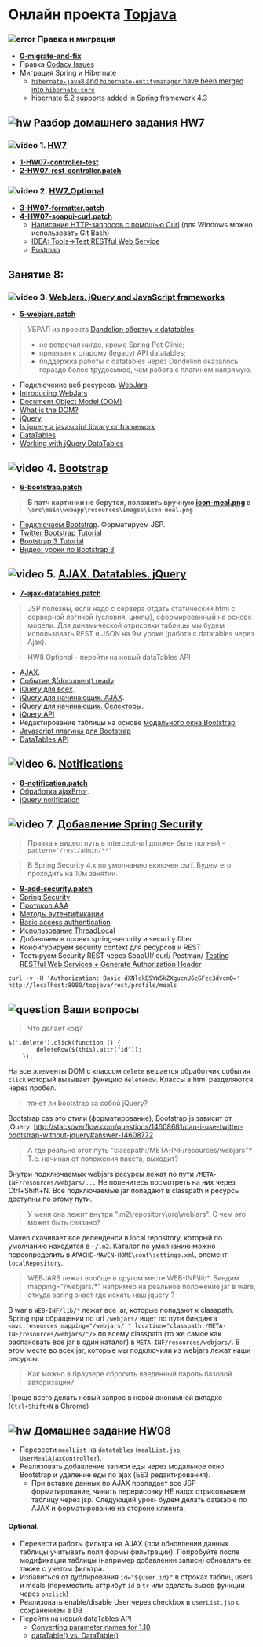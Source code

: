 # Онлайн проекта <a href="https://github.com/JavaWebinar/topjava07">Topjava</a>

### ![error](https://cloud.githubusercontent.com/assets/13649199/13672935/ef09ec1e-e6e7-11e5-9f79-d1641c05cbe6.png) Правка и миграция
- **<a href="https://drive.google.com/open?id=0B9Ye2auQ_NsFZy1ONFpqOXpuWDg">0-migrate-and-fix</a>**
- Правка <a href="https://www.codacy.com/app/javawebinar/topjava07">Codacy Issues</a>
- Миграция Spring и Hibernate
  - <a href="https://github.com/hibernate/hibernate-orm/wiki/Migration-Guide---5.2">`hibernate-java8` and `hibernate-entitymanager` have been merged into `hibernate-core`</a>
  - <a href="http://stackoverflow.com/questions/37651837/integrate-hibernate-5-2-with-spring-framework-4-x">hibernate 5.2 supports added in Spring framework 4.3</a>

## ![hw](https://cloud.githubusercontent.com/assets/13649199/13672719/09593080-e6e7-11e5-81d1-5cb629c438ca.png) Разбор домашнего задания HW7

### ![video](https://cloud.githubusercontent.com/assets/13649199/13672715/06dbc6ce-e6e7-11e5-81a9-04fbddb9e488.png) 1. <a href="https://drive.google.com/open?id=0B9Ye2auQ_NsFblNtbEdHbldtNE0">HW7</a>
- **<a href="https://drive.google.com/open?id=0B9Ye2auQ_NsFNUlsX3Q3Wnh6QU0">1-HW07-controller-test</a>**
- **<a href="https://drive.google.com/open?id=0B9Ye2auQ_NsFZEx3M1FMQXlJYWM">2-HW07-rest-controller.patch</a>**

### ![video](https://cloud.githubusercontent.com/assets/13649199/13672715/06dbc6ce-e6e7-11e5-81a9-04fbddb9e488.png) 2. <a href="https://drive.google.com/open?id=0B9Ye2auQ_NsFLXZ3OHdac18yZlk">HW7_Optional</a>
- **<a href="https://drive.google.com/open?id=0B9Ye2auQ_NsFdTU4OXZiZGFtZVk">3-HW07-formatter.patch</a>**
- **<a href="https://drive.google.com/open?id=0B9Ye2auQ_NsFVW1aSmZGM0Z0Y2s">4-HW07-soapui-curl.patch</a>**
  - <a href="http://rus-linux.net/lib.php?name=/MyLDP/internet/curlrus.html">Написание HTTP-запросов с помощью Curl</a> (для Windows можно использовать Git Bash)
  - <a href="https://www.jetbrains.com/help/idea/2016.1/rest-client-tool-window.html">IDEA: Tools->Test RESTful Web Service</a>
  - <a href="http://www.getpostman.com/">Postman</a>

## Занятие 8:

### ![video](https://cloud.githubusercontent.com/assets/13649199/13672715/06dbc6ce-e6e7-11e5-81a9-04fbddb9e488.png) 3.  <a href="https://drive.google.com/open?id=0B9Ye2auQ_NsFUmVsM3V6djMzYmc">WebJars. jQuery and JavaScript frameworks</a>
-  **<a href="https://drive.google.com/open?id=0B9Ye2auQ_NsFRHh6dFBVelI2eEE">5-webjars.patch</a>**

> УБРАЛ из проекта <a href="http://dandelion.github.io">Dandelion обертку к datatables</a>:
>  -  не встречал нигде, кроме Spring Pet Clinic;
>  -  привязан к старому (legacy) API datatables;
>  -  поддержка работы с datatables через Dandelion оказалось гораздо более трудоемкое, чем работа с плагином напрямую.

-  Подключение веб ресурсов. <a href="http://www.webjars.org/">WebJars</a>.
-  <a href="http://www.jamesward.com/2012/04/25/introducing-webjars-web-libraries-as-managed-dependencies">Introducing WebJars</a>
-  <a href="https://ru.wikipedia.org/wiki/Document_Object_Model">Document Object Model (DOM)</a>
-  <a href="https://css-tricks.com/dom/">What is the DOM?</a>
-  <a href="https://ru.wikipedia.org/wiki/JQuery">jQuery</a>
-  <a href="http://stackoverflow.com/questions/7062775/is-jquery-a-javascript-library-or-framework">Is jquery a javascript library or framework</a>
-  <a href="https://www.datatables.net/">DataTables</a>
-  <a href="http://www.sitepoint.com/working-jquery-datatables/">Working with jQuery DataTables</a>

##  ![video](https://cloud.githubusercontent.com/assets/13649199/13672715/06dbc6ce-e6e7-11e5-81a9-04fbddb9e488.png) 4. <a href="https://drive.google.com/open?id=0B9Ye2auQ_NsFNXJmeTZBbmduaU0">Bootstrap</a>
-  **<a href="https://drive.google.com/open?id=0B9Ye2auQ_NsFdndYZ2Zvc2dEaTg">6-bootstrap.patch</a>**

> **В патч картинки не берутся, положить вручную <a href="https://drive.google.com/open?id=0B9Ye2auQ_NsFTVduaXhPWnl5T0U">icon-meal.png</a> в `\src\main\webapp\resources\images\icon-meal.png`**

-  <a href="http://getbootstrap.com/getting-started/">Подключаем Bootstrap</a>. Форматируем JSP.
-  <a href="http://www.tutorialrepublic.com/twitter-bootstrap-tutorial/">Twitter Bootstrap Tutorial</a>
-  <a href="http://www.w3schools.com/bootstrap/">Bootstrap 3 Tutorial</a>
-  <a href="https://www.youtube.com/playlist?list=PLypd1VrGv7FPokhw3f5pwBQTHsU9T2mBq">Видео: уроки по Bootstrap 3</a>

##  ![video](https://cloud.githubusercontent.com/assets/13649199/13672715/06dbc6ce-e6e7-11e5-81a9-04fbddb9e488.png) 5. <a href="https://drive.google.com/open?id=0B9Ye2auQ_NsFYjhIVDNkallsTTQ">AJAX. Datatables. jQuery</a>
-  **<a href="https://drive.google.com/open?id=0B9Ye2auQ_NsFNFl6eUVDTjQxT00">7-ajax-datatables.patch</a>**

>  JSP полезны, если надо с сервера отдать статический html с серверной логикой (условия, циклы), сформированный на основе модели.
Для динамической отрисовки таблицы мы будем использовать REST и JSON на 9м уроке (работа с datatables через Ajax).

> HW8 Optional - перейти на новый dataTables API

-  <a href="https://ru.wikipedia.org/wiki/AJAX">AJAX</a>.
-  <a href="http://ruseller.com/jquery.php?id=124">Событие  $(document).ready</a>.
-  <a href="http://anton.shevchuk.name/jquery/">jQuery для всех</a>.
-  <a href="http://anton.shevchuk.name/javascript/jquery-for-beginners-ajax/">jQuery для начинающих. AJAX</a>.
-  <a href="http://anton.shevchuk.name/javascript/jquery-for-beginners-selectors/">jQuery для начинающих. Селекторы</a>.
-  <a href="http://api.jquery.com/">jQuery API</a>
-  Редактирование таблицы на основе <a href="http://getbootstrap.com/javascript/#modals">модального окна Bootstrap</a>.
-  <a href="http://bootstrap-ru.com/203/javascript.php">Javascript плагины для Bootstrap</a>
-  <a href="http://datatables.net/reference/api/">DataTables API</a>


##  ![video](https://cloud.githubusercontent.com/assets/13649199/13672715/06dbc6ce-e6e7-11e5-81a9-04fbddb9e488.png) 6. <a href="https://drive.google.com/open?id=0B9Ye2auQ_NsFMTVWaXdWRUZsUEE"> Notifications</a>
-  **<a href="https://drive.google.com/open?id=0B9Ye2auQ_NsFUDJycFA0a1B1STA">8-notification.patch</a>**
-  <a href="http://ruseller.com/jquery.php?id=2">Обработка ajaxError</a>.
-  <a href="http://ned.im/noty/">jQuery notification</a>

##  ![video](https://cloud.githubusercontent.com/assets/13649199/13672715/06dbc6ce-e6e7-11e5-81a9-04fbddb9e488.png) 7. <a href="https://drive.google.com/open?id=0B9Ye2auQ_NsFRVkzcFMwc0hrYmM">Добавление Spring Security</a>
>  Правка к видео: путь в intercept-url должен быть полный - `pattern="/rest/admin/**"`

>  В Spring Security 4.x по умолчанию включен csrf. Будем его проходить на 10м занятии.

-  **<a href="https://drive.google.com/open?id=0B9Ye2auQ_NsFdEl1cGNCRFF2czg">9-add-security.patch</a>**
-  <a href="http://projects.spring.io/spring-security/">Spring Security</a>
-  <a href="https://ru.wikipedia.org/wiki/Протокол_AAA">Протокол AAA</a>
-  <a href="https://ru.wikipedia.org/wiki/Аутентификация_в_Интернете">Методы аутентификации</a>.
-  <a href="https://en.wikipedia.org/wiki/Basic_access_authentication">Basic access authentication</a>
-  <a href="http://articles.javatalks.ru/articles/17">Использование ThreadLocal</a>
-  Добавляем в проект spring-security и security filter
-  Конфигурируем security context для ресурсов и REST
-  Тестируем Security REST через SoapUI/ curl/ Postman/ <a href="https://www.jetbrains.com/help/idea/2016.1/testing-restful-web-services.html">Testing RESTful Web Services + Generate Authorization Header</a>
```
curl -v -H 'Authorization: Basic dXNlckB5YW5kZXgucnU6cGFzc3dvcmQ=' http://localhost:8080/topjava/rest/profile/meals
```

## ![question](https://cloud.githubusercontent.com/assets/13649199/13672858/9cd58692-e6e7-11e5-905d-c295d2a456f1.png) Ваши вопросы
> Что делает код?
```
$('.delete').click(function () {
        deleteRow($(this).attr("id"));
    });
```

На все элементы DOM с классом `delete` вешается обработчик события `click` который вызывает функцию `deleteRow`. Классы в html разделяются через пробел.

> тянет ли bootstrap за собой jQuery?

Bootstrap css это стили (форматирование), Bootstrap js зависит от jQuery: http://stackoverflow.com/questions/14608681/can-i-use-twitter-bootstrap-without-jquery#answer-14608772

> А где реально этот путь "classpath:/META-INF/resources/webjars"? Т.е. начиная от положения пакета, выходит?

Внутри подключаемых webjars ресурсы лежат по пути `/META-INF/resources/webjars/...` Не поленитесь посмотреть на них через Ctrl+Shift+N.
Все подключаемые jar попадают в classpath и ресурсы доступны по этому пути.

> У меня она лежит внутри ".m2\repository\org\webjars\". С чем это может быть связано?

Maven скачивает все депенденси в local repository, который по умолчанию находится в `~/.m2`.
Каталог по умолчанию можно переопределить в `APACHE-MAVEN-HOME\conf\settings.xml`, элемент `localRepository`.

> WEBJARS лежат вообще в другом месте WEB-INF\lib*. Биндим mapping="/webjars/*" например на реальное положение jar в ware, откуда spring знает где искать наш jquery ?

В war в `WEB-INF/lib/*` лежат все jar, которые попадают к classpath. Spring при обращении по url `/webjars/` ищет по пути биндинга `<mvc:resources mapping="/webjars/ " location="classpath:/META-INF/resources/webjars/"/>`
по всему classpath (то же самое как распаковать все jar в один каталог) в `META-INF/resources/webjars/`. В этом месте во всех jar, которые мы подключили из webjars лежат наши ресурсы.

> Как можно в браузере сбросить введенный пароль базовой авторизации?

Проще всего делать новый запрос в новой анонимной вкладке (`Ctrl+Shift+N` в Chrome)

## ![hw](https://cloud.githubusercontent.com/assets/13649199/13672719/09593080-e6e7-11e5-81d1-5cb629c438ca.png) Домашнее задание HW08

- Перевести `mealList` на `datatables` (`mealList.jsp`, `UserMealAjaxController`).
- Реализовать добавление записи еды через модальное окно Bootstrap и удаление еды по ajax (БЕЗ редактирования).
  - При вставке данных по AJAX пропадает все JSP форматирование, чинить перерисовку НЕ надо: отрисовываем таблицу через jsp.
    Следующий урок- будем делать datatable по AJAX и форматирование на стороне клиента.

#### Optional.
- Перевести работы фильтра на AJAX (при обновлении данных таблицы учитывать поля формы фильтрации). Попробуйте после модификации таблицы (например добавлении записи) обновлять ее также с учетом фильтра.
- Избавиться от дублирования `id="${user.id}"` в строках таблиц users и meals (переместить аттрибут `id` в `tr` или сделать вызов функций через `onclick`)
- Реализовать enable/disable User через checkbox в `userList.jsp` с сохранением в DB
- Перейти на новый dataTables API
  - <a href="https://datatables.net/upgrade/1.10-convert">Converting parameter names for 1.10</a>
  - <a href="http://stackoverflow.com/questions/25207147/datatable-vs-datatable-why-is-there-a-difference-and-how-do-i-make-them-w">dataTable() vs. DataTable()</a>
